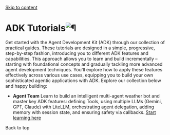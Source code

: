 [ Skip to content ](https://google.github.io/adk-docs/tutorials/#adk-tutorials)
# ADK Tutorials![¶](https://google.github.io/adk-docs/tutorials/#adk-tutorials "Permanent link")
Get started with the Agent Development Kit (ADK) through our collection of practical guides. These tutorials are designed in a simple, progressive, step-by-step fashion, introducing you to different ADK features and capabilities.
This approach allows you to learn and build incrementally – starting with foundational concepts and gradually tackling more advanced agent development techniques. You'll explore how to apply these features effectively across various use cases, equipping you to build your own sophisticated agentic applications with ADK. Explore our collection below and happy building:
  * **Agent Team**
Learn to build an intelligent multi-agent weather bot and master key ADK features: defining Tools, using multiple LLMs (Gemini, GPT, Claude) with LiteLLM, orchestrating agent delegation, adding memory with session state, and ensuring safety via callbacks.
[ Start learning here](https://google.github.io/adk-docs/tutorials/agent-team/)


Back to top
